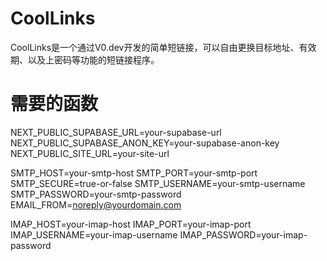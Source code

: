 # CoolLinks
CoolLinks是一个通过V0.dev开发的简单短链接，可以自由更换目标地址、有效期、以及上密码等功能的短链接程序。
# 需要的函数
NEXT_PUBLIC_SUPABASE_URL=your-supabase-url
NEXT_PUBLIC_SUPABASE_ANON_KEY=your-supabase-anon-key
NEXT_PUBLIC_SITE_URL=your-site-url

SMTP_HOST=your-smtp-host
SMTP_PORT=your-smtp-port
SMTP_SECURE=true-or-false
SMTP_USERNAME=your-smtp-username
SMTP_PASSWORD=your-smtp-password
EMAIL_FROM=noreply@yourdomain.com

IMAP_HOST=your-imap-host
IMAP_PORT=your-imap-port
IMAP_USERNAME=your-imap-username
IMAP_PASSWORD=your-imap-password